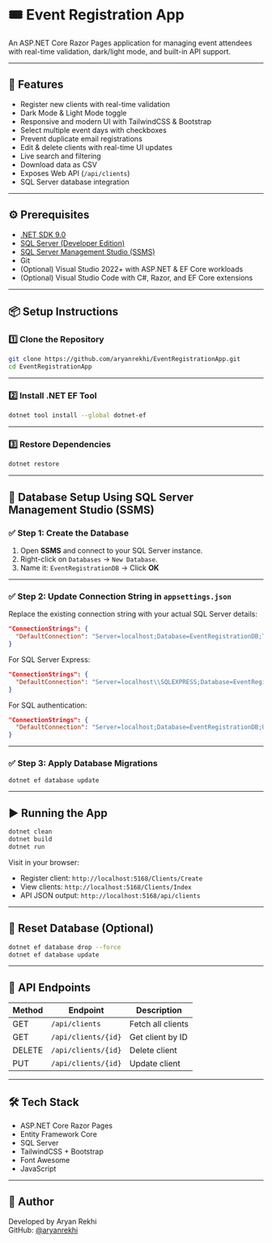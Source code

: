 
# 🎟️ Event Registration App

An ASP.NET Core Razor Pages application for managing event attendees with real-time validation, dark/light mode, and built-in API support.

---

## 🚀 Features

- Register new clients with real-time validation  
- Dark Mode & Light Mode toggle  
- Responsive and modern UI with TailwindCSS & Bootstrap  
- Select multiple event days with checkboxes  
- Prevent duplicate email registrations  
- Edit & delete clients with real-time UI updates  
- Live search and filtering  
- Download data as CSV  
- Exposes Web API (`/api/clients`)  
- SQL Server database integration  

---

## ⚙️ Prerequisites

- [.NET SDK 9.0](https://dotnet.microsoft.com/en-us/download/dotnet/9.0)  
- [SQL Server (Developer Edition)](https://www.microsoft.com/en-us/sql-server/sql-server-downloads)  
- [SQL Server Management Studio (SSMS)](https://learn.microsoft.com/en-us/sql/ssms/download-sql-server-management-studio-ssms)  
- Git  
- (Optional) Visual Studio 2022+ with ASP.NET & EF Core workloads  
- (Optional) Visual Studio Code with C#, Razor, and EF Core extensions  

---

## 📦 Setup Instructions

### 1️⃣ Clone the Repository

```bash
git clone https://github.com/aryanrekhi/EventRegistrationApp.git
cd EventRegistrationApp
```

---

### 2️⃣ Install .NET EF Tool

```bash
dotnet tool install --global dotnet-ef
```

---

### 3️⃣ Restore Dependencies

```bash
dotnet restore
```

---

## 🧩 Database Setup Using SQL Server Management Studio (SSMS)

### ✅ Step 1: Create the Database

1. Open **SSMS** and connect to your SQL Server instance.
2. Right-click on `Databases` → `New Database`.
3. Name it: `EventRegistrationDB` → Click **OK**

---

### ✅ Step 2: Update Connection String in `appsettings.json`

Replace the existing connection string with your actual SQL Server details:

```json
"ConnectionStrings": {
  "DefaultConnection": "Server=localhost;Database=EventRegistrationDB;Trusted_Connection=True;TrustServerCertificate=True;"
}
```

For SQL Server Express:

```json
"ConnectionStrings": {
  "DefaultConnection": "Server=localhost\\SQLEXPRESS;Database=EventRegistrationDB;Trusted_Connection=True;TrustServerCertificate=True;"
}
```

For SQL authentication:

```json
"ConnectionStrings": {
  "DefaultConnection": "Server=localhost;Database=EventRegistrationDB;User Id=your_username;Password=your_password;TrustServerCertificate=True;"
}
```

---

### ✅ Step 3: Apply Database Migrations

```bash
dotnet ef database update
```

---

## ▶️ Running the App

```bash
dotnet clean
dotnet build
dotnet run
```

Visit in your browser:

- Register client: `http://localhost:5168/Clients/Create`  
- View clients: `http://localhost:5168/Clients/Index`  
- API JSON output: `http://localhost:5168/api/clients`

---

## 🔁 Reset Database (Optional)

```bash
dotnet ef database drop --force
dotnet ef database update
```

---

## 📡 API Endpoints

| Method | Endpoint                 | Description               |
|--------|--------------------------|---------------------------|
| GET    | `/api/clients`           | Fetch all clients         |
| GET    | `/api/clients/{id}`      | Get client by ID          |
| DELETE | `/api/clients/{id}`      | Delete client             |
| PUT    | `/api/clients/{id}`      | Update client             |

---

## 🛠 Tech Stack

- ASP.NET Core Razor Pages  
- Entity Framework Core  
- SQL Server  
- TailwindCSS + Bootstrap  
- Font Awesome  
- JavaScript  

---

## 👤 Author

Developed by Aryan Rekhi  
GitHub: [@aryanrekhi](https://github.com/aryanrekhi)
